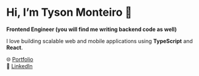 # Hi, I’m Tyson Monteiro 👋  
**Frontend Engineer (you will find me writing backend code as well)**

I love building scalable web and mobile applications using **TypeScript** and **React**.  

🌐 [Portfolio](https://tysonmonteiro.dev/)  
🔗 [LinkedIn](https://www.linkedin.com/in/tyson-monteiro-59227a158/)
